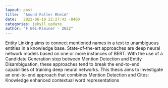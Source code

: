 ```yaml
---
layout: post
title:  "Amund Faller Rheim"
date:   2022-06-10 22:27:43 -0400
categories: jekyll update
author: "F Wei-Kleiner - 2022"
---
```

Entity Linking aims to connect mentioned names in a text to unambiguous entities in a knowledge base. State-of-the-art approaches are deep neural network models based on one or more instances of BERT. With the use of a Candidate Generation step between Mention Detection and Entity Disambiguation, these approaches tend to break the end-to-end capabilities of training deep neural networks. This thesis aims to investigate an end-to-end approach that combines Mention Detection and 
Cites: Knowledge enhanced contextual word representations